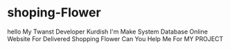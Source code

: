 # shoping-Flower
hello My Twanst Developer Kurdish I'm Make System Database Online Website For Delivered Shopping Flower  Can You Help Me For MY PROJECT
